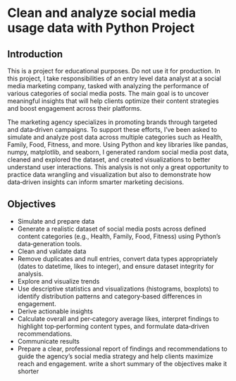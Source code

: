 # Clean and analyze social media usage data with Python Project
## Introduction
This is a project for educational purposes. Do not use it for production. In this project, I take responsibilities of an entry level data analyst at a social media marketing company, tasked with analyzing the performance of various categories of social media posts. The main goal is to uncover meaningful insights that will help clients optimize their content strategies and boost engagement across their platforms.

The marketing agency specializes in promoting brands through targeted and data‑driven campaigns. To support these efforts, I’ve been asked to simulate and analyze post data across multiple categories such as Health, Family, Food, Fitness, and more. Using Python and key libraries like pandas, numpy, matplotlib, and seaborn, I generated random social media post data, cleaned and explored the dataset, and created visualizations to better understand user interactions. This analysis is not only a great opportunity to practice data wrangling and visualization but also to demonstrate how data‑driven insights can inform smarter marketing decisions.

## Objectives
* Simulate and prepare data
* Generate a realistic dataset of social media posts across defined content categories (e.g., Health, Family, Food, Fitness) using Python’s data‑generation tools.
* Clean and validate data
* Remove duplicates and null entries, convert data types appropriately (dates to datetime, likes to integer), and ensure dataset integrity for analysis.
* Explore and visualize trends
* Use descriptive statistics and visualizations (histograms, boxplots) to identify distribution patterns and category‑based differences in engagement.
* Derive actionable insights
* Calculate overall and per‑category average likes, interpret findings to highlight top‑performing content types, and formulate data‑driven recommendations.
* Communicate results
* Prepare a clear, professional report of findings and recommendations to guide the agency’s social media strategy and help clients maximize reach and engagement. write a short summary of the objectives make it shorter
